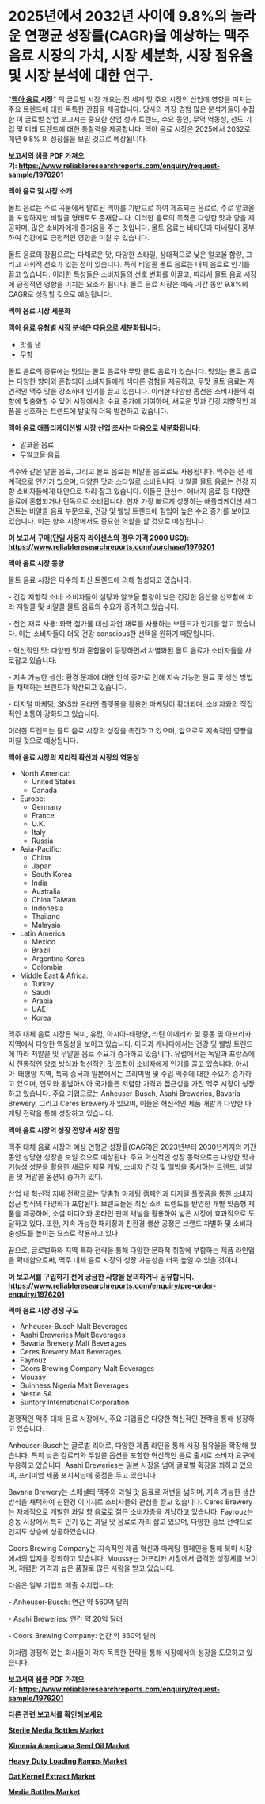 <p><h1>2025년에서 2032년 사이에 9.8%의 놀라운 연평균 성장률(CAGR)을 예상하는 맥주 음료 시장의 가치, 시장 세분화, 시장 점유율 및 시장 분석에 대한 연구.</h1></p><p>"<strong><a href="https://www.reliableresearchreports.com/malt-beverages-r1976201?utm_campaign=106&utm_medium=7&utm_source=Github&utm_content=ia&utm_term=27032025&utm_id=malt-beverages">맥아 음료&nbsp;</a></strong><strong>시장</strong>" 의 글로벌 시장 개요는 전 세계 및 주요 시장의 산업에 영향을 미치는 주요 트렌드에 대한 독특한 관점을 제공합니다. 당사의 가장 경험 많은 분석가들이 수집한 이 글로벌 산업 보고서는 중요한 산업 성과 트렌드, 수요 동인, 무역 역동성, 선도 기업 및 미래 트렌드에 대한 통찰력을 제공합니다. 맥아 음료 시장은 2025에서 2032로 매년 9.8% 의 성장률을 보일 것으로 예상됩니다.&nbsp;</p>
<p><strong>보고서의 샘플 PDF 가져오기:&nbsp;<a href="https://www.reliableresearchreports.com/enquiry/request-sample/1976201?utm_campaign=106&utm_medium=7&utm_source=Github&utm_content=ia&utm_term=27032025&utm_id=malt-beverages">https://www.reliableresearchreports.com/enquiry/request-sample/1976201</a></strong></p>
<p><strong>맥아 음료 및 시장 소개</strong></p>
<p><p>몰트 음료는 주로 곡물에서 발효된 맥아를 기반으로 하여 제조되는 음료로, 주로 알코올을 포함하지만 비알콜 형태로도 존재합니다. 이러한 음료의 목적은 다양한 맛과 향을 제공하며, 많은 소비자에게 즐거움을 주는 것입니다. 몰트 음료는 비타민과 미네랄이 풍부하여 건강에도 긍정적인 영향을 미칠 수 있습니다.</p><p>몰트 음료의 장점으로는 다채로운 맛, 다양한 스타일, 상대적으로 낮은 알코올 함량, 그리고 사회적 선호가 있는 점이 있습니다. 특히 비알콜 몰트 음료는 대체 음료로 인기를 끌고 있습니다. 이러한 특성들은 소비자들의 선호 변화를 이끌고, 따라서 몰트 음료 시장에 긍정적인 영향을 미치는 요소가 됩니다. 몰트 음료 시장은 예측 기간 동안 9.8%의 CAGR로 성장할 것으로 예상됩니다.</p></p>
<p><strong>맥아 음료 시장 세분화</strong></p>
<p><strong>맥아 음료 유형별 시장 분석은 다음으로 세분화됩니다:</strong></p>
<p><ul><li>맛을 낸</li><li>무향</li></ul></p>
<p><p>몰트 음료의 종류에는 맛있는 몰트 음료와 무맛 몰트 음료가 있습니다. 맛있는 몰트 음료는 다양한 향미와 혼합되어 소비자들에게 색다른 경험을 제공하고, 무맛 몰트 음료는 자연적인 맥주 맛을 강조하며 인기를 끌고 있습니다. 이러한 다양한 옵션은 소비자들의 취향에 맞춤화할 수 있어 시장에서의 수요 증가에 기여하며, 새로운 맛과 건강 지향적인 제품을 선호하는 트렌드에 발맞춰 더욱 발전하고 있습니다.</p></p>
<p><strong>맥아 음료 애플리케이션별 시장 산업 조사는 다음으로 세분화됩니다:</strong></p>
<p><ul><li>알코올 음료</li><li>무알코올 음료</li></ul></p>
<p><p>맥주와 같은 알콜 음료, 그리고 몰트 음료는 비알콜 음료로도 사용됩니다. 맥주는 전 세계적으로 인기가 있으며, 다양한 맛과 스타일로 소비됩니다. 비알콜 몰트 음료는 건강 지향 소비자들에게 대안으로 자리 잡고 있습니다. 이들은 탄산수, 에너지 음료 등 다양한 음료에 혼합되거나 단독으로 소비됩니다. 현재 가장 빠르게 성장하는 애플리케이션 세그먼트는 비알콜 음료 부문으로, 건강 및 웰빙 트렌드에 힘입어 높은 수요 증가를 보이고 있습니다. 이는 향후 시장에서도 중요한 역할을 할 것으로 예상됩니다.</p></p>
<p><strong>이 보고서 구매(단일 사용자 라이센스의 경우 가격 2900 USD): <a href="https://www.reliableresearchreports.com/purchase/1976201?utm_campaign=106&utm_medium=7&utm_source=Github&utm_content=ia&utm_term=27032025&utm_id=malt-beverages">https://www.reliableresearchreports.com/purchase/1976201</a></strong></p>
<p><strong>맥아 음료 시장 동향</strong></p>
<p><p>몰트 음료 시장은 다수의 최신 트렌드에 의해 형성되고 있습니다. </p><p>- 건강 지향적 소비: 소비자들이 설탕과 알코올 함량이 낮은 건강한 옵션을 선호함에 따라 저알콜 및 비알콜 몰트 음료의 수요가 증가하고 있습니다. </p><p>- 천연 재료 사용: 화학 첨가물 대신 자연 재료를 사용하는 브랜드가 인기를 얻고 있습니다. 이는 소비자들이 더욱 건강 conscious한 선택을 원하기 때문입니다. </p><p>- 혁신적인 맛: 다양한 맛과 혼합물이 등장하면서 차별화된 몰트 음료가 소비자들을 사로잡고 있습니다. </p><p>- 지속 가능한 생산: 환경 문제에 대한 인식 증가로 인해 지속 가능한 원료 및 생산 방법을 채택하는 브랜드가 확산되고 있습니다. </p><p>- 디지털 마케팅: SNS와 온라인 플랫폼을 활용한 마케팅이 확대되며, 소비자와의 직접적인 소통이 강화되고 있습니다. </p><p>이러한 트렌드는 몰트 음료 시장의 성장을 촉진하고 있으며, 앞으로도 지속적인 영향을 미칠 것으로 예상됩니다.</p></p>
<p><strong>맥아 음료 시장의 지리적 확산과 시장의 역동성</strong></p>
<p><ul>
    <li>
        North America:
        <ul>
            <li>United States</li>
            <li>Canada</li>
        </ul>
    </li>
    <li>
        Europe:
        <ul>
            <li>Germany</li>
            <li>France</li>
            <li>U.K.</li>
            <li>Italy</li>
            <li>Russia</li>
        </ul>
    </li>
    <li>
        Asia-Pacific:
        <ul>
            <li>China</li>
            <li>Japan</li>
            <li>South Korea</li>
            <li>India</li>
            <li>Australia</li>
            <li>China Taiwan</li>
            <li>Indonesia</li>
            <li>Thailand</li>
            <li>Malaysia</li>
        </ul>
    </li>
    <li>
        Latin America:
        <ul>
            <li>Mexico</li>
            <li>Brazil</li>
            <li>Argentina Korea</li>
            <li>Colombia</li>
        </ul>
    </li>
    <li>
        Middle East & Africa:
        <ul>
            <li>Turkey</li>
            <li>Saudi</li>
            <li>Arabia</li>
            <li>UAE</li>
            <li>Korea</li>
        </ul>
    </li>
    </ul></p>
<p><p>맥주 대체 음료 시장은 북미, 유럽, 아시아-태평양, 라틴 아메리카 및 중동 및 아프리카 지역에서 다양한 역동성을 보이고 있습니다. 미국과 캐나다에서는 건강 및 웰빙 트렌드에 따라 저알콜 및 무알콜 음료 수요가 증가하고 있습니다. 유럽에서는 독일과 프랑스에서 전통적인 양조 방식과 혁신적인 맛 조합이 소비자에게 인기를 끌고 있습니다. 아시아-태평양 지역, 특히 중국과 일본에서는 프리미엄 및 수입 맥주에 대한 수요가 증가하고 있으며, 인도와 동남아시아 국가들은 저렴한 가격과 접근성을 가진 맥주 시장이 성장하고 있습니다. 주요 기업으로는 Anheuser-Busch, Asahi Breweries, Bavaria Brewery, 그리고 Ceres Brewery가 있으며, 이들은 혁신적인 제품 개발과 다양한 마케팅 전략을 통해 성장하고 있습니다.</p></p>
<p><strong>맥아 음료 시장의 성장 전망과 시장 전망</strong></p>
<p><p>맥주 대체 음료 시장의 예상 연평균 성장률(CAGR)은 2023년부터 2030년까지의 기간 동안 상당한 성장을 보일 것으로 예상된다. 주요 혁신적인 성장 동력으로는 다양한 맛과 기능성 성분을 활용한 새로운 제품 개발, 소비자 건강 및 웰빙을 중시하는 트렌드, 비알콜 및 저알콜 옵션의 증가가 있다.</p><p>산업 내 혁신적 지배 전략으로는 맞춤형 마케팅 캠페인과 디지털 플랫폼을 통한 소비자 접근 방식의 다양화가 포함된다. 브랜드들은 최신 소비 트렌드를 반영한 개별 맞춤형 제품을 제공하며, 소셜 미디어와 온라인 판매 채널을 활용하여 넓은 시장에 효과적으로 도달하고 있다. 또한, 지속 가능한 패키징과 친환경 생산 공정은 브랜드 차별화 및 소비자 충성도를 높이는 요소로 작용하고 있다.</p><p>끝으로, 글로벌화와 지역 특화 전략을 통해 다양한 문화적 취향에 부합하는 제품 라인업을 확대함으로써, 맥주 대체 음료 시장의 성장 가능성을 더욱 높일 수 있을 것이다.</p></p>
<p><strong>이 보고서를 구입하기 전에 궁금한 사항을 문의하거나 공유합니다. <a href="https://www.reliableresearchreports.com/enquiry/pre-order-enquiry/1976201?utm_campaign=106&utm_medium=7&utm_source=Github&utm_content=ia&utm_term=27032025&utm_id=malt-beverages">https://www.reliableresearchreports.com/enquiry/pre-order-enquiry/1976201</a></strong></p>
<p><strong>맥아 음료 시장 경쟁 구도</strong></p>
<p><ul><li>Anheuser-Busch Malt Beverages</li><li>Asahi Breweries Malt Beverages</li><li>Bavaria Brewery Malt Beverages</li><li>Ceres Brewery Malt Beverages</li><li>Fayrouz</li><li>Coors Brewing Company Malt Beverages</li><li>Moussy</li><li>Guinness Nigeria Malt Beverages</li><li>Nestle SA</li><li>Suntory International Corporation</li></ul></p>
<p><p>경쟁적인 맥주 대체 음료 시장에서, 주요 기업들은 다양한 혁신적인 전략을 통해 성장하고 있습니다. </p><p>Anheuser-Busch는 글로벌 리더로, 다양한 제품 라인을 통해 시장 점유율을 확장해 왔습니다. 특히 낮은 칼로리와 무알콜 옵션을 포함한 혁신적인 음료 출시로 소비자 요구에 부응하고 있습니다. Asahi Breweries는 일본 시장을 넘어 글로벌 확장을 꾀하고 있으며, 프리미엄 제품 포지셔닝에 중점을 두고 있습니다. </p><p>Bavaria Brewery는 스페셜티 맥주와 과일 맛 음료로 저변을 넓히며, 지속 가능한 생산 방식을 채택하여 친환경 이미지로 소비자들의 관심을 끌고 있습니다. Ceres Brewery는 자체적으로 개발한 과일 향 음료로 젊은 소비자층을 겨냥하고 있습니다. Fayrouz는 중동 시장에서 특히 인기 있는 과일 맛 음료로 자리 잡고 있으며, 다양한 홍보 전략으로 인지도 상승에 성공하였습니다. </p><p>Coors Brewing Company는 지속적인 제품 혁신과 마케팅 캠페인을 통해 북미 시장에서의 입지를 강화하고 있습니다. Moussy는 아프리카 시장에서 급격한 성장세를 보이며, 저렴한 가격과 높은 품질로 많은 사랑을 받고 있습니다. </p><p>다음은 일부 기업의 매출 수치입니다: </p><p>- Anheuser-Busch: 연간 약 560억 달러 </p><p>- Asahi Breweries: 연간 약 20억 달러 </p><p>- Coors Brewing Company: 연간 약 360억 달러 </p><p>이처럼 경쟁력 있는 회사들이 각자 독특한 전략을 통해 시장에서의 성장을 도모하고 있습니다.</p></p>
<p><strong>보고서의 샘플 PDF 가져오기:&nbsp;<a href="https://www.reliableresearchreports.com/enquiry/request-sample/1976201?utm_campaign=106&utm_medium=7&utm_source=Github&utm_content=ia&utm_term=27032025&utm_id=malt-beverages">https://www.reliableresearchreports.com/enquiry/request-sample/1976201</a></strong></p>
<p><strong></strong></p>
<p><strong></strong></p>
<p><strong></strong></p>
<p><strong></strong></p>
<p><strong>다른 관련 보고서를 확인해보세요</strong></p>
<p><strong><p><a href="https://github.com/minakibanov/Market-Research-Report-List-1/blob/main/sterile-media-bottles-market.md?utm_campaign=106&utm_medium=7&utm_source=Github&utm_content=ia&utm_term=27032025&utm_id=malt-beverages">Sterile Media Bottles Market</a></p><p><a href="https://github.com/syiqvanyo/Market-Research-Report-List-1/blob/main/ximenia-americana-seed-oil-market.md?utm_campaign=106&utm_medium=7&utm_source=Github&utm_content=ia&utm_term=27032025&utm_id=malt-beverages">Ximenia Americana Seed Oil Market</a></p><p><a href="https://github.com/rvadencho/Market-Research-Report-List-1/blob/main/heavy-duty-loading-ramps-market.md?utm_campaign=106&utm_medium=7&utm_source=Github&utm_content=ia&utm_term=27032025&utm_id=malt-beverages">Heavy Duty Loading Ramps Market</a></p><p><a href="https://github.com/warshatulang0/Market-Research-Report-List-1/blob/main/oat-kernel-extract-market.md?utm_campaign=106&utm_medium=7&utm_source=Github&utm_content=ia&utm_term=27032025&utm_id=malt-beverages">Oat Kernel Extract Market</a></p><p><a href="https://github.com/gripeluigstt/Market-Research-Report-List-1/blob/main/media-bottles-market.md?utm_campaign=106&utm_medium=7&utm_source=Github&utm_content=ia&utm_term=27032025&utm_id=malt-beverages">Media Bottles Market</a></p></strong></p>
<p></p>